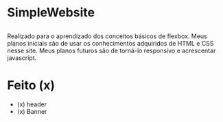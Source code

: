 # SimpleWebsite

##

Realizado para o aprendizado dos conceitos básicos de flexbox.
Meus planos iniciais são de usar os conhecimentos adquiridos de HTML e CSS nesse site.
Meus planos futuros são de torná-lo responsivo e acrescentar javascript.

##

# Feito (x)

- (x) header
- (x) Banner
